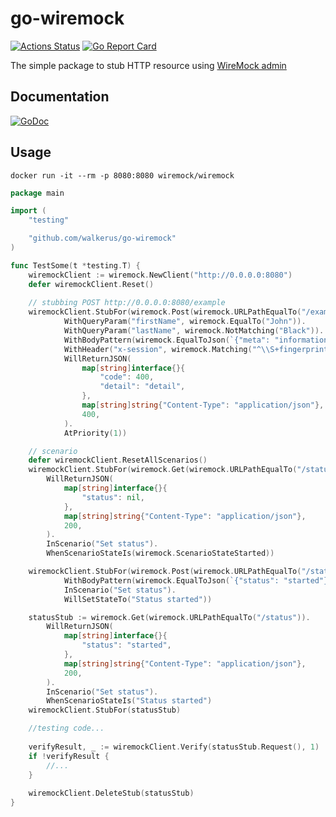 # go-wiremock
[![Actions Status](https://github.com/walkerus/go-wiremock/workflows/build/badge.svg)](https://github.com/walkerus/go-wiremock/actions?query=workflow%3Abuild)
[![Go Report Card](https://goreportcard.com/badge/github.com/walkerus/go-wiremock)](https://goreportcard.com/report/github.com/walkerus/go-wiremock)

The simple package to stub HTTP resource using [WireMock admin](http://wiremock.org/docs/api/)

## Documentation
[![GoDoc](https://godoc.org/github.com/walkerus/go-wiremock?status.svg)](http://godoc.org/github.com/walkerus/go-wiremock)

## Usage
```shell
docker run -it --rm -p 8080:8080 wiremock/wiremock
```
```go
package main

import (
    "testing"

    "github.com/walkerus/go-wiremock"
)

func TestSome(t *testing.T) {
    wiremockClient := wiremock.NewClient("http://0.0.0.0:8080")
    defer wiremockClient.Reset()
    
    // stubbing POST http://0.0.0.0:8080/example
    wiremockClient.StubFor(wiremock.Post(wiremock.URLPathEqualTo("/example")).
            WithQueryParam("firstName", wiremock.EqualTo("John")).
            WithQueryParam("lastName", wiremock.NotMatching("Black")).
            WithBodyPattern(wiremock.EqualToJson(`{"meta": "information"}`)).
            WithHeader("x-session", wiremock.Matching("^\\S+fingerprint\\S+$")).
            WillReturnJSON(
                map[string]interface{}{
					"code": 400,
                    "detail": "detail",
                },
                map[string]string{"Content-Type": "application/json"},
                400,
            ).
            AtPriority(1))

    // scenario
    defer wiremockClient.ResetAllScenarios()
    wiremockClient.StubFor(wiremock.Get(wiremock.URLPathEqualTo("/status")).
		WillReturnJSON(
			map[string]interface{}{
                "status": nil,
            },
			map[string]string{"Content-Type": "application/json"},
			200,
		).
		InScenario("Set status").
        WhenScenarioStateIs(wiremock.ScenarioStateStarted))

    wiremockClient.StubFor(wiremock.Post(wiremock.URLPathEqualTo("/state")).
            WithBodyPattern(wiremock.EqualToJson(`{"status": "started"}`)).
            InScenario("Set status").
            WillSetStateTo("Status started"))

    statusStub := wiremock.Get(wiremock.URLPathEqualTo("/status")).
		WillReturnJSON(
            map[string]interface{}{
                "status": "started",
            },
			map[string]string{"Content-Type": "application/json"},
			200,
		).
		InScenario("Set status").
		WhenScenarioStateIs("Status started")
    wiremockClient.StubFor(statusStub)

    //testing code...
    
    verifyResult, _ := wiremockClient.Verify(statusStub.Request(), 1)
    if !verifyResult {
		//...
    }
    
    wiremockClient.DeleteStub(statusStub)
}
```